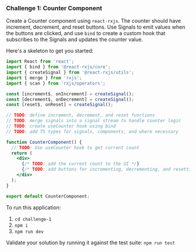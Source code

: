 ### Challenge 1: Counter Component

Create a Counter component using `react-rxjs`. The counter should have increment, decrement, and reset buttons. Use Signals to emit values when the buttons are clicked, and use `bind` to create a custom hook that subscribes to the Signals and updates the counter value.

Here's a skeleton to get you started:

```jsx
import React from 'react';
import { bind } from '@react-rxjs/core';
import { createSignal } from '@react-rxjs/utils';
import { merge } from 'rxjs';
import { scan } from 'rxjs/operators';

const [increment$, onIncrement] = createSignal();
const [decrement$, onDecrement] = createSignal();
const [reset$, onReset] = createSignal();

// TODO: define increment, decrement, and reset functions
// TODO: merge signals into a signal stream to handle counter logic
// TODO: create useCounter hook using bind
// TODO: add TS types for signals, components, and where necessary

function CounterComponent() {
  // TODO: Use useCounter hook to get current count
  return (
    <div>
      {/* TODO: add the current count to the UI */}
      {/* TODO: add buttons for incrementing, decrementing, and resetting the counter */}
    </div>
  );
}

export default CounterComponent;
```

To run this application:
1. `cd challenge-1`
2. `npm i`
3. `npm run dev`


Validate your solution by running it against the test suite:
`npm run test`
